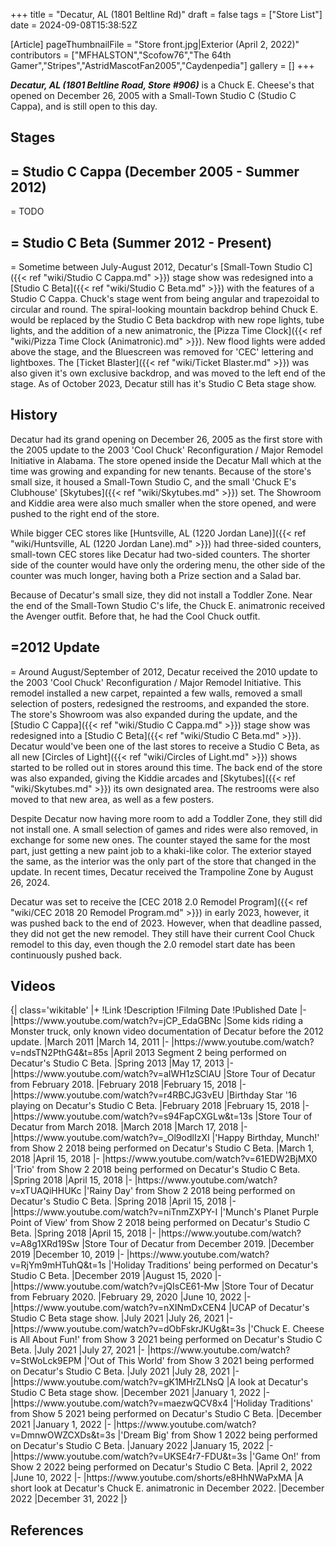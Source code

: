 +++
title = "Decatur, AL (1801 Beltline Rd)"
draft = false
tags = ["Store List"]
date = 2024-09-08T15:38:52Z

[Article]
pageThumbnailFile = "Store front.jpg|Exterior (April 2, 2022)"
contributors = ["MFHALSTON","Scofow76","The 64th Gamer","Stripes","AstridMascotFan2005","Caydenpedia"]
gallery = []
+++


<b><i>Decatur, AL (1801 Beltline Road, Store #906)</b></i> is a Chuck E. Cheese's that opened on December 26, 2005 with a Small-Town Studio C (Studio C Cappa), and is still open to this day. 

<h2> Stages </h2>

<h2>= Studio C Cappa (December 2005 - Summer 2012) </h2>=
TODO

<h2>= Studio C Beta (Summer 2012 - Present) </h2>=
Sometime between July-August 2012, Decatur's [Small-Town Studio C]({{< ref "wiki/Studio C Cappa.md" >}}) stage show was redesigned into a [Studio C Beta]({{< ref "wiki/Studio C Beta.md" >}}) with the features of a Studio C Cappa. Chuck's stage went from being angular and trapezoidal to circular and round. The spiral-looking mountain backdrop behind Chuck E. would be replaced by the Studio C Beta backdrop with new rope lights, tube lights, and the addition of a new animatronic, the [Pizza Time Clock]({{< ref "wiki/Pizza Time Clock (Animatronic).md" >}}). New flood lights were added above the stage, and the Bluescreen was removed for  'CEC' lettering and lightboxes. The [Ticket Blaster]({{< ref "wiki/Ticket Blaster.md" >}}) was also given it's own exclusive backdrop, and was moved to the left end of the stage. As of October 2023, Decatur still has it's Studio C Beta stage show.

<h2>History </h2>
Decatur had its grand opening on December 26, 2005 as the first store with the 2005 update to the 2003 'Cool Chuck' Reconfiguration / Major Remodel Initiative in Alabama. The store opened inside the Decatur Mall which at the time was growing and expanding for new tenants. Because of the store's small size, it housed a Small-Town Studio C, and the small 'Chuck E's Clubhouse' [Skytubes]({{< ref "wiki/Skytubes.md" >}}) set. The Showroom and Kiddie area were also much smaller when the store opened, and were pushed to the right end of the store.  

While bigger CEC stores like [Huntsville, AL (1220 Jordan Lane)]({{< ref "wiki/Huntsville, AL (1220 Jordan Lane).md" >}}) had three-sided counters, small-town CEC stores like Decatur had two-sided counters. The shorter side of the counter would have only the ordering menu, the other side of the counter was much longer, having both a Prize section and a Salad bar.  

Because of Decatur's small size, they did not install a Toddler Zone. Near the end of the Small-Town Studio C's life, the Chuck E. animatronic received the Avenger outfit. Before that, he had the Cool Chuck outfit. 

<h2>=2012 Update</h2>=
Around August/September of 2012, Decatur received the 2010 update to the 2003 'Cool Chuck' Reconfiguration / Major Remodel Initiative. This remodel installed a new carpet, repainted a few walls, removed a small selection of posters, redesigned the restrooms, and expanded the store. The store's Showroom was also expanded during the update, and the [Studio C Cappa]({{< ref "wiki/Studio C Cappa.md" >}}) stage show was redesigned into a [Studio C Beta]({{< ref "wiki/Studio C Beta.md" >}}). Decatur would've been one of the last stores to receive a Studio C Beta, as all new [Circles of Light]({{< ref "wiki/Circles of Light.md" >}}) shows started to be rolled out in stores around this time. The back end of the store was also expanded, giving the Kiddie arcades and [Skytubes]({{< ref "wiki/Skytubes.md" >}}) its own designated area. The restrooms were also moved to that new area, as well as a few posters. 

Despite Decatur now having more room to add a Toddler Zone, they still did not install one. A small selection of games and rides were also removed, in exchange for some new ones. The counter stayed the same for the most part, just getting a new paint job to a khaki-like color. The exterior stayed the same, as the interior was the only part of the store that changed in the update. In recent times, Decatur received the Trampoline Zone by August 26, 2024. 

Decatur was set to receive the [CEC 2018 2.0 Remodel Program]({{< ref "wiki/CEC 2018 20 Remodel Program.md" >}}) in early 2023, however, it was pushed back to the end of 2023. However, when that deadline passed, they did not get the new remodel. They still have their current Cool Chuck remodel to this day, even though the 2.0 remodel start date has been continuously pushed back.

<h2>Videos</h2>
{| class='wikitable'
|+
!Link
!Description
!Filming Date
!Published Date
|-
|https://www.youtube.com/watch?v=jCP_EdaGBNc
|Some kids riding a Monster truck, only known video documentation of Decatur before the 2012 update.
|March 2011
|March 14, 2011
|-
|https://www.youtube.com/watch?v=ndsTN2PthG4&t=85s
|April 2013 Segment 2 being performed on Decatur's Studio C Beta.
|Spring 2013
|May 17, 2013
|-
|https://www.youtube.com/watch?v=aIWH1zSClAU
|Store Tour of Decatur from February 2018.
|February 2018
|February 15, 2018
|-
|https://www.youtube.com/watch?v=r4RBCJG3vEU
|Birthday Star '16 playing on Decatur's Studio C Beta.
|February 2018
|February 15, 2018
|-
|https://www.youtube.com/watch?v=s94FapCXGLw&t=13s
|Store Tour of Decatur from March 2018.
|March 2018
|March 17, 2018
|-
|https://www.youtube.com/watch?v=_Ol9odlIzXI
|'Happy Birthday, Munch!' from Show 2 2018 being performed on Decatur's Studio C Beta.
|March 1, 2018
|April 15, 2018
|-
|https://www.youtube.com/watch?v=61EDW2BjMX0
|'Trio' from Show 2 2018 being performed on Decatur's Studio C Beta.
|Spring 2018
|April 15, 2018
|-
|https://www.youtube.com/watch?v=xTUAQiHHUKc
|'Rainy Day' from Show 2 2018 being performed on Decatur's Studio C Beta.
|Spring 2018
|April 15, 2018
|-
|https://www.youtube.com/watch?v=niTnmZXPY-I
|'Munch's Planet Purple Point of View' from Show 2 2018 being performed on Decatur's Studio C Beta.
|Spring 2018
|April 15, 2018
|-
|https://www.youtube.com/watch?v=A8g1XRd19Sw
|Store Tour of Decatur from December 2019.
|December 2019
|December 10, 2019
|-
|https://www.youtube.com/watch?v=RjYm9mHTuhQ&t=1s
|'Holiday Traditions' being performed on Decatur's Studio C Beta.
|December 2019
|August 15, 2020
|-
|https://www.youtube.com/watch?v=jQIsCE61-Mw
|Store Tour of Decatur from February 2020.
|February 29, 2020
|June 10, 2022
|-
|https://www.youtube.com/watch?v=nXINmDxCEN4
|UCAP of Decatur's Studio C Beta stage show.
|July 2021
|July 26, 2021
|-
|https://www.youtube.com/watch?v=dObFskrJKUg&t=3s
|'Chuck E. Cheese is All About Fun!' from Show 3 2021 being performed on Decatur's Studio C Beta.
|July 2021
|July 27, 2021
|-
|https://www.youtube.com/watch?v=StWoLck9EPM
|'Out of This World' from Show 3 2021 being performed on Decatur's Studio C Beta.
|July 2021
|July 28, 2021
|-
|https://www.youtube.com/watch?v=gK1MHrZLNsQ
|A look at Decatur's Studio C Beta stage show.
|December 2021
|January 1, 2022
|-
|https://www.youtube.com/watch?v=maezwQCV8x4
|'Holiday Traditions' from Show 5 2021 being performed on Decatur's Studio C Beta.
|December 2021
|January 1, 2022
|-
|https://www.youtube.com/watch?v=DmnwOWZCXDs&t=3s
|'Dream Big' from Show 1 2022 being performed on Decatur's Studio C Beta.
|January 2022
|January 15, 2022
|-
|https://www.youtube.com/watch?v=UKSE4r7-FDU&t=3s
|'Game On!' from Show 2 2022 being performed on Decatur's Studio C Beta.
|April 2, 2022
|June 10, 2022
|-
|https://www.youtube.com/shorts/e8HhNWaPxMA
|A short look at Decatur's Chuck E. animatronic in December 2022. 
|December 2022
|December 31, 2022
|}

<h2>References</h2>